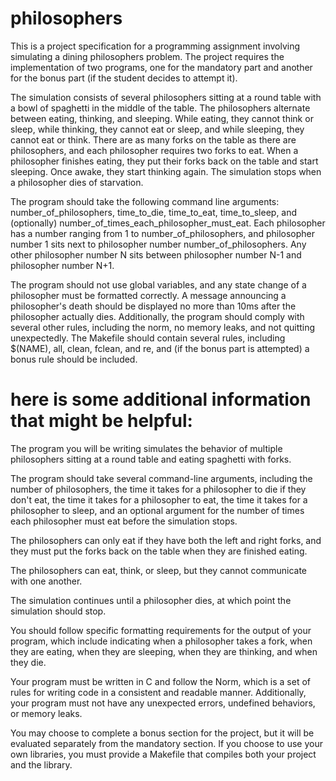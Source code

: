 # philosophers


This is a project specification for a programming assignment involving simulating a dining philosophers problem. The project requires the implementation of two programs, one for the mandatory part and another for the bonus part (if the student decides to attempt it).

The simulation consists of several philosophers sitting at a round table with a bowl of spaghetti in the middle of the table. The philosophers alternate between eating, thinking, and sleeping. While eating, they cannot think or sleep, while thinking, they cannot eat or sleep, and while sleeping, they cannot eat or think. There are as many forks on the table as there are philosophers, and each philosopher requires two forks to eat. When a philosopher finishes eating, they put their forks back on the table and start sleeping. Once awake, they start thinking again. The simulation stops when a philosopher dies of starvation.

The program should take the following command line arguments: number_of_philosophers, time_to_die, time_to_eat, time_to_sleep, and (optionally) number_of_times_each_philosopher_must_eat. Each philosopher has a number ranging from 1 to number_of_philosophers, and philosopher number 1 sits next to philosopher number number_of_philosophers. Any other philosopher number N sits between philosopher number N-1 and philosopher number N+1.

The program should not use global variables, and any state change of a philosopher must be formatted correctly. A message announcing a philosopher's death should be displayed no more than 10ms after the philosopher actually dies. Additionally, the program should comply with several other rules, including the norm, no memory leaks, and not quitting unexpectedly. The Makefile should contain several rules, including $(NAME), all, clean, fclean, and re, and (if the bonus part is attempted) a bonus rule should be included.




#                                here is some additional information that might be helpful:

The program you will be writing simulates the behavior of multiple philosophers sitting at a round table and eating spaghetti with forks.


The program should take several command-line arguments, including the number of philosophers, the time it takes for a philosopher to die if they don't eat, the time it takes for a philosopher to eat, the time it takes for a philosopher to sleep, and an optional argument for the number of times each philosopher must eat before the simulation stops.


The philosophers can only eat if they have both the left and right forks, and they must put the forks back on the table when they are finished eating.


The philosophers can eat, think, or sleep, but they cannot communicate with one another.


The simulation continues until a philosopher dies, at which point the simulation should stop.


You should follow specific formatting requirements for the output of your program, which include indicating when a philosopher takes a fork, when they are eating, when they are sleeping, when they are thinking, and when they die.


Your program must be written in C and follow the Norm, which is a set of rules for writing code in a consistent and readable manner. Additionally, your program must not have any unexpected errors, undefined behaviors, or memory leaks.


You may choose to complete a bonus section for the project, but it will be evaluated separately from the mandatory section. If you choose to use your own libraries, you must provide a Makefile that compiles both your project and the library.

